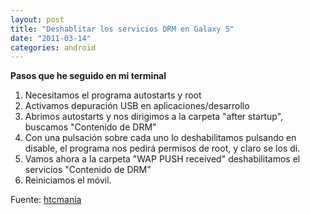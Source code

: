 ```yaml
---
layout: post
title: "Deshablitar los servicios DRM en Galaxy S"
date: "2011-03-14"
categories: android
---
```


**Pasos que he seguido en mi terminal**

1. Necesitamos el programa autostarts y root
2. Activamos depuración USB en aplicaciones/desarrollo
3. Abrimos autostarts y nos dirigimos a la carpeta "after startup", buscamos "Contenido de DRM"
4. Con una pulsación sobre cada uno lo deshabilitamos pulsando en disable, el programa nos pedirá permisos de root, y claro se los di.
5. Vamos ahora a la carpeta "WAP PUSH received" deshabilitamos el servicios "Contenido de DRM"
6. Reiniciamos el móvil.

Fuente: [htcmania](https://www.htcmania.com/showpost.php?p=1539457&postcount=1)

